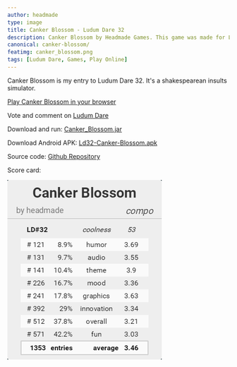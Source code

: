 ```yaml
---
author: headmade
type: image
title: Canker Blossom - Ludum Dare 32
description: Canker Blossom by Headmade Games. This game was made for Ludum Dare 32.
canonical: canker-blossom/
featimg: canker_blossom.png
tags: [Ludum Dare, Games, Play Online]
---
```


Canker Blossom is my entry to Ludum Dare 32. It's a shakespearean insults simulator.

<div class="play_button">
  <a href="/play/canker-blossom/"><i class="fa fa-gamepad fa-1x"></i> Play Canker Blossom in your browser</a>
</div>

Vote and comment on <a href="http://ludumdare.com/compo/ludum-dare-32/?uid=42076">Ludum Dare</a>

Download and run: <a href="https://github.com/headmadegames/LudumDare32/releases">Canker_Blossom.jar</a>

Download Android APK: <a href="https://github.com/headmadegames/LudumDare32/releases/download/v1/Ld32-Canker-Blossom.apk">Ld32-Canker-Blossom.apk</a>

Source code: <a href="https://github.com/headmadegames/LudumDare32">Github Repository</a>

Score card:
<div class="center">
    <a href="http://ldstats.info/headmade" target="_blank">
        <img src="/img/scores/headmade-ld32.png" />
    </a>
</div>
